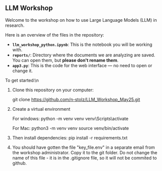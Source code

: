 ## LLM Workshop

Welcome to the workshop on how to use Large Language Models (LLM) in research.

Here is an overview of the files in the repository:

- **`llm_workshop_python.ipynb`**: This is the notebook you will be working with.
- **`reports/`**: Directory where the documents we are analyzing are saved. You can open them, but **please don't rename them**.
- **`app3.py`**: This is the code for the web interface — no need to open or change it.


To get started:\n
1. Clone this repository on your computer: 

   git clone https://github.com/n-stolz/LLM_Workshop_May25.git

2. Create a virtual environment

    For windows:
    python -m venv venv
    venv\Scripts\activate

    For Mac:
    python3 -m venv venv
    source venv/bin/activate

3. Then install dependencies:
    pip install -r requirements.txt

4. You should have gotten the file "key_file.env" in a separate email from the workshop administrator. Copy it to the git folder. Do not change the name of this file - it is in the .gitignore file, so it will not be commited to github.
